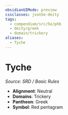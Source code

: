 ```yaml
---
obsidianUIMode: preview
cssclasses: json5e-deity
tags:
  - compendium/src/5e/phb
  - deity/greek
  - domain/trickery
aliases:
  - Tyche
---
```

# Tyche
*Source: SRD / Basic Rules* 

- **Alignment**: Neutral
- **Domains**: Trickery
- **Pantheon**: Greek
- **Symbol**: Red pentagram